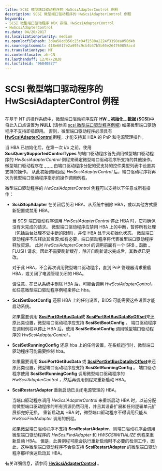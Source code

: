 ```yaml
---
title: SCSI 微型端口驱动程序的 HwScsiAdapterControl 例程
description: SCSI 微型端口驱动程序的 HwScsiAdapterControl 例程
keywords:
- SCSI 微型端口驱动程序 WDK 存储，HwScsiAdapterControl
- HwScsiAdapterControl
ms.date: 04/20/2017
ms.localizationpriority: medium
ms.openlocfilehash: 3d0a58cd356c25c94f2580a2224f3190ea050d4b
ms.sourcegitcommit: 418e6617e2a695c9cb4b37b5b60e264760858acd
ms.translationtype: MT
ms.contentlocale: zh-CN
ms.lasthandoff: 12/07/2020
ms.locfileid: "96840877"
---
```

# <a name="scsi-miniport-drivers-hwscsiadaptercontrol-routine"></a>SCSI 微型端口驱动程序的 HwScsiAdapterControl 例程

## <span id="ddk_scsi_miniport_drivers_hwscsiadaptercontrol_routine_kg"></span><span id="DDK_SCSI_MINIPORT_DRIVERS_HWSCSIADAPTERCONTROL_ROUTINE_KG"></span>

在基于 NT 的操作系统中，微型端口驱动程序应在 [**HW \_ 初始化 \_ 数据 (SCSI)**](/windows-hardware/drivers/ddi/srb/ns-srb-_hw_initialization_data)中将此入口点设置为 **NULL** (请参阅 [scsi 微型端口驱动程序例程](scsi-miniport-driver-routines.md)) 如果微型端口驱动程序不支持即插即用。 否则，微型端口驱动程序必须具有 [**HwScsiAdapterControl**](/previous-versions/windows/hardware/drivers/ff557274(v=vs.85))例程，才能支持其 HBA 的 PnP 和电源管理操作。

当 HBA 已初始化后，在第一次 i/o 之前，使用 **ScsiQuerySupportedControlTypes** 的端口驱动程序首先调用微型端口驱动程序的 *HwScsiAdapterControl* 例程来确定微型端口驱动程序所支持的其他操作。 微型端口驱动程序在 \_ \_ \_ 由端口驱动程序分配的受支持的控件类型列表中设置其支持的操作。 从此初始调用返回 *HwScsiAdapterControl* 后，端口驱动程序将再次为微型端口驱动程序指示的操作调用例程。

微型端口驱动程序的 *HwScsiAdapterControl* 例程可以支持以下任意或所有操作：

-   **ScsiStopAdapter** 在关闭后关闭 HBA、从系统中删除 HBA，或以其他方式重新配置或禁用 HBA。

    当 SCSI 端口驱动程序调用 *HwScsiAdapterControl* 停止 HBA 时，它将确保没有未完成的请求。 微型端口驱动程序应禁用 HBA 上的中断，暂停所有处理（包括后台处理不受中断的限制），并使 HBA 处于未初始化状态。 微型端口驱动程序不应释放其资源;如有必要，端口驱动程序将代表微型端口驱动程序释放资源。 此对 *HwScsiAdapterControl* 的调用前面有一个 SRB \_ 函数 \_ FLUSH 请求，因此不需要刷新缓存，除非自刷新请求完成后，其数据已更改。

    对于此 HBA，不会再次调用微型端口驱动程序，直到 PnP 管理器请求重启 HBA，或关闭了电源管理关闭的 HBA。

    请注意，在已从系统中删除 HBA 后，可能会调用 *HwScsiAdapterControl*，如任意微型端口驱动程序例程来停止 hba。

-   **ScsiSetBootConfig** 还原 HBA 上的任何设置，BIOS 可能需要这些设置才能启动系统。

    如果需要调用 [**ScsiPortGetBusData**](/windows-hardware/drivers/ddi/srb/nf-srb-scsiportgetbusdata)或 [**ScsiPortSetBusDataByOffset**](/windows-hardware/drivers/ddi/srb/nf-srb-scsiportsetbusdatabyoffset)来还原此类设置，微型端口驱动程序应支持 **ScsiSetBootConfig** 。 端口驱动程序在调用例程以停止 HBA 后，使用 **ScsiSetBootConfig** 调用微型端口驱动程序的 *HwScsiAdapterControl* 。

-   **ScsiSetRunningConfig** 还原 hba 上的任何设置，在系统运行时，微型端口驱动程序可能需要控制 hba。

    如果需要调用 **ScsiPortGetBusData** 或 [**ScsiPortSetBusDataByOffset**](/windows-hardware/drivers/ddi/srb/nf-srb-scsiportsetbusdatabyoffset)来还原此类设置，微型端口驱动程序应支持 **ScsiSetRunningConfig** 。 端口驱动程序使用 **ScsiSetRunningConfig** 调用微型端口驱动程序的 *HwScsiAdapterControl* ，然后再调用例程来重新启动 HBA。

-   **ScsiRestartAdapter** 重新启动已关闭电源管理的 HBA。

    当端口驱动程序调用 *HwScsiAdapterControl* 来重新启动 HBA 时，以前分配给微型端口驱动程序的所有资源仍然可用，并且其设备扩展和任何逻辑单元扩展都完好无损。 重新启动其 HBA 时，微型端口驱动程序不得调用只能从 *HwScsiFindAdapter* 调用的例程。

    如果微型端口驱动程序不支持 **ScsiRestartAdapter**，则端口驱动程序会调用微型端口驱动程序的 *HwScsiFindAdapter* 和 *HWSCSIINITIALIZE* 例程来重新启动 HBA。 但是，此类例程可能会执行重新启动时不必要的检测工作，因此，这种微型端口驱动程序不会像支持 **ScsiRestartAdapter** 的微型端口驱动程序那样快速启动其 HBA。

有关详细信息，请参阅 [**HwScsiAdapterControl**](/previous-versions/windows/hardware/drivers/ff557274(v=vs.85)) 。

 

